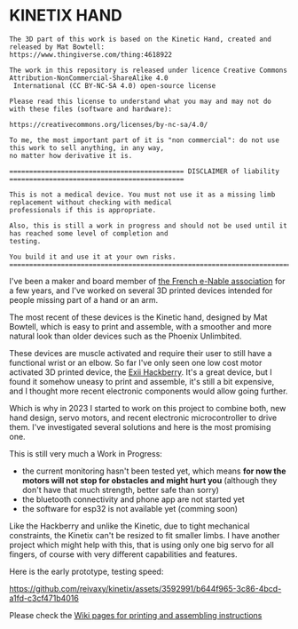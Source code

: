 # KINETIX HAND

```
The 3D part of this work is based on the Kinetic Hand, created and released by Mat Bowtell:
https://www.thingiverse.com/thing:4618922 

The work in this repository is released under licence Creative Commons Attribution-NonCommercial-ShareAlike 4.0
 International (CC BY-NC-SA 4.0) open-source license

Please read this license to understand what you may and may not do with these files (software and hardware):

https://creativecommons.org/licenses/by-nc-sa/4.0/

To me, the most important part of it is "non commercial": do not use this work to sell anything, in any way, 
no matter how derivative it is.

============================================ DISCLAIMER of liability ============================================ 
 
This is not a medical device. You must not use it as a missing limb replacement without checking with medical 
professionals if this is appropriate.

Also, this is still a work in progress and should not be used until it has reached some level of completion and 
testing.

You build it and use it at your own risks.  
=================================================================================================================
```

I've been a maker and board member of [the French e-Nable association](https://e-nable.fr/fr/) for a few years, and I've 
worked on several 3D printed devices intended for people missing part of a hand or an arm.

The most recent of these devices is the Kinetic hand, designed by Mat Bowtell, which is easy to print and assemble, with 
a smoother and more natural look than older devices such as the Phoenix Unlimbited.

These devices are muscle activated and require their user to still have a functional wrist or an elbow.
So far I've only seen one low cost motor activated 3D printed device, the [Exii Hackberry](https://www.exiii-hackberry.com/). 
It's a great device, but I found it somehow uneasy to print and assemble, it's still a bit expensive, and I thought
more recent electronic components would allow going further.

Which is why in 2023 I started to work on this project to combine both, new hand design, servo motors, and recent 
electronic microcontroller to drive them. I've investigated several solutions and here is the most promising one.

This is still very much a Work in Progress:
- the current monitoring hasn't been tested yet, which means **for now the motors will not stop for obstacles and might 
  hurt you** (although they don't have that much strength, better safe than sorry)
- the bluetooth connectivity and phone app are not started yet
- the software for esp32 is not available yet (comming soon)
                                                      
Like the Hackberry and unlike the Kinetic, due to tight mechanical constraints, the Kinetix can't be resized to fit smaller limbs.
I have another project which might help with this, that is using only one big servo for all fingers, of course with
very different capabilities and features.

Here is the early prototype, testing speed:

https://github.com/reivaxy/kinetix/assets/3592991/b644f965-3c86-4bcd-a1fd-c3cf471b4016
                                                                                                            

Please check the [Wiki pages for printing and assembling instructions](https://github.com/reivaxy/kinetix/wiki)

